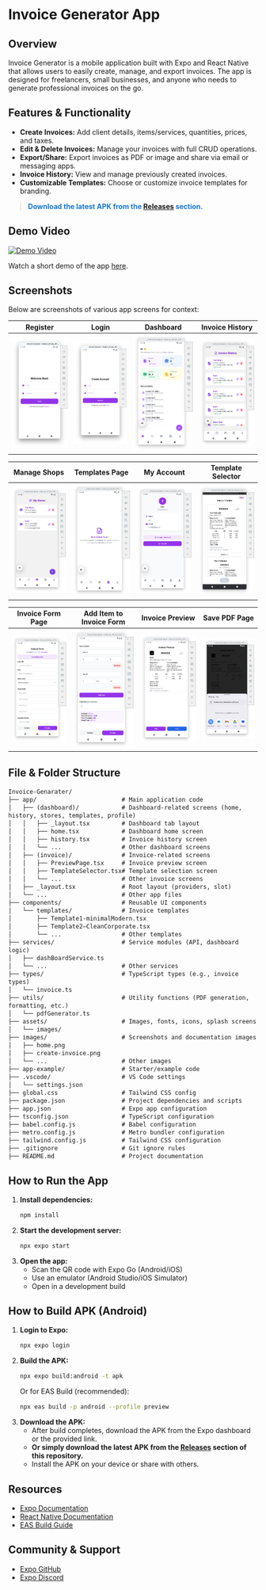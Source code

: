 # Invoice Generator App

## Overview
Invoice Generator is a mobile application built with Expo and React Native that allows users to easily create, manage, and export invoices. The app is designed for freelancers, small businesses, and anyone who needs to generate professional invoices on the go.

## Features & Functionality
- **Create Invoices:** Add client details, items/services, quantities, prices, and taxes.
- **Edit & Delete Invoices:** Manage your invoices with full CRUD operations.
- **Export/Share:** Export invoices as PDF or image and share via email or messaging apps.
- **Invoice History:** View and manage previously created invoices.
- **Customizable Templates:** Choose or customize invoice templates for branding.

> <span style="color: #1976d2;"><b>Download the latest APK from the <a href="https://github.com/Shashi-Madushan/Invoice-Genarater-APK/releases">Releases</a> section.</b></span>

## Demo Video

[![Demo Video](https://img.youtube.com/vi/EnfrfrshJvQ/0.jpg)](https://youtube.com/shorts/EnfrfrshJvQ?feature=share)

Watch a short demo of the app [here](https://youtube.com/shorts/EnfrfrshJvQ?feature=share).

## Screenshots

Below are screenshots of various app screens for context:

| Register | Login | Dashboard | Invoice History |
|----------|-------|-----------|-----------------|
| <img src="images/regiter.png" width="150"/> | <img src="images/login.png" width="150"/> | <img src="images/dashboard.png" width="150"/> | <img src="images/invoiceHistory.png" width="150"/> |

| Manage Shops | Templates Page | My Account | Template Selector |
|--------------|---------------|------------|-------------------|
| <img src="images/manageShopes.png" width="150"/> | <img src="images/templatesPage.png" width="150"/> | <img src="images/userAcount.png" width="150"/> | <img src="images/templateSelect.png" width="150"/> |

| Invoice Form Page | Add Item to Invoice Form | Invoice Preview | Save PDF Page |
|-------------------|-------------------------|-----------------|--------------|
| <img src="images/formPage.png" width="150"/> | <img src="images/formpageItemadd.png" width="150"/> | <img src="images/previewpage.png" width="150"/> | <img src="images/savepdfpage.png" width="150"/> |

## File & Folder Structure
```
Invoice-Genarater/
├── app/                        # Main application code
│   ├── (dashboard)/            # Dashboard-related screens (home, history, stores, templates, profile)
│   │   ├── _layout.tsx         # Dashboard tab layout
│   │   ├── home.tsx            # Dashboard home screen
│   │   ├── history.tsx         # Invoice history screen
│   │   └── ...                 # Other dashboard screens
│   ├── (invoice)/              # Invoice-related screens
│   │   ├── PreviewPage.tsx     # Invoice preview screen
│   │   ├── TemplateSelector.tsx# Template selection screen
│   │   └── ...                 # Other invoice screens
│   ├── _layout.tsx             # Root layout (providers, slot)
│   └── ...                     # Other app files
├── components/                 # Reusable UI components
│   └── templates/              # Invoice templates
│       ├── Template1-minimalModern.tsx
│       ├── Template2–CleanCorporate.tsx
│       └── ...                 # Other templates
├── services/                   # Service modules (API, dashboard logic)
│   ├── dashBoardService.ts
│   └── ...                     # Other services
├── types/                      # TypeScript types (e.g., invoice types)
│   └── invoice.ts
├── utils/                      # Utility functions (PDF generation, formatting, etc.)
│   └── pdfGenerator.ts
├── assets/                     # Images, fonts, icons, splash screens
│   └── images/
├── images/                     # Screenshots and documentation images
│   ├── home.png
│   ├── create-invoice.png
│   └── ...                     # Other images
├── app-example/                # Starter/example code
├── .vscode/                    # VS Code settings
│   └── settings.json
├── global.css                  # Tailwind CSS config
├── package.json                # Project dependencies and scripts
├── app.json                    # Expo app configuration
├── tsconfig.json               # TypeScript configuration
├── babel.config.js             # Babel configuration
├── metro.config.js             # Metro bundler configuration
├── tailwind.config.js          # Tailwind CSS configuration
├── .gitignore                  # Git ignore rules
├── README.md                   # Project documentation
```

## How to Run the App
1. **Install dependencies:**
   ```bash
   npm install
   ```
2. **Start the development server:**
   ```bash
   npx expo start
   ```
3. **Open the app:**
   - Scan the QR code with Expo Go (Android/iOS)
   - Use an emulator (Android Studio/iOS Simulator)
   - Open in a development build

## How to Build APK (Android)
1. **Login to Expo:**
   ```bash
   npx expo login
   ```
2. **Build the APK:**
   ```bash
   npx expo build:android -t apk
   ```
   Or for EAS Build (recommended):
   ```bash
   npx eas build -p android --profile preview
   ```
3. **Download the APK:**
   - After build completes, download the APK from the Expo dashboard or the provided link.
   - **Or simply download the latest APK from the [Releases](https://github.com/Shashi-Madushan/Invoice-Genarater-APK/releases) section of this repository.**
   - Install the APK on your device or share with others.

## Resources
- [Expo Documentation](https://docs.expo.dev/)
- [React Native Documentation](https://reactnative.dev/)
- [EAS Build Guide](https://docs.expo.dev/build/introduction/)

## Community & Support
- [Expo GitHub](https://github.com/expo/expo)
- [Expo Discord](https://chat.expo.dev)
